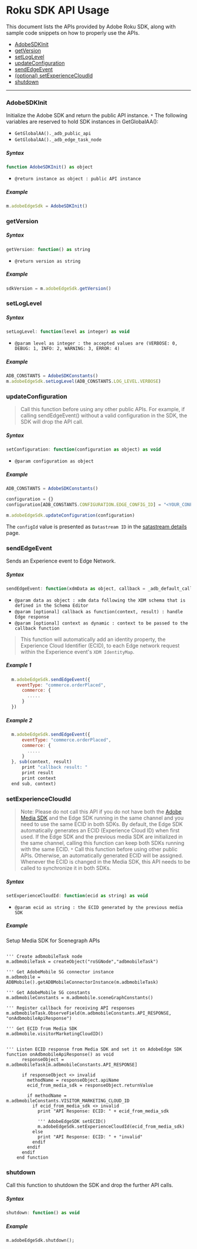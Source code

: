 # Roku SDK API Usage

This document lists the APIs provided by Adobe Roku SDK, along with sample code snippets on how to properly use the APIs.

- [AdobeSDKInit](#AdobeSDKInit)
- [getVersion](#getVersion)
- [setLogLevel](#setLogLevel)
- [updateConfiguration](#updateConfiguration)
- [sendEdgeEvent](#sendEdgeEvent)
- [(optional) setExperienceCloudId](#setExperienceCloudId)
- [shutdown](#shutdown)

---

### AdobeSDKInit

Initialize the Adobe SDK and return the public API instance. `*` The following variables are reserved to hold SDK instances in GetGlobalAA():

- `GetGlobalAA()._adb_public_api`
- `GetGlobalAA()._adb_edge_task_node`

##### Syntax

```javascript
function AdobeSDKInit() as object
```

- `@return instance as object : public API instance`

##### Example

```javascript
m.adobeEdgeSdk = AdobeSDKInit()
```

### getVersion

##### Syntax

```javascript
getVersion: function() as string
```

- `@return version as string`

##### Example

```javascript
sdkVersion = m.adobeEdgeSdk.getVersion()
```

### setLogLevel

##### Syntax

```javascript
setLogLevel: function(level as integer) as void
```

- `@param level as integer : the accepted values are (VERBOSE: 0, DEBUG: 1, INFO: 2, WARNING: 3, ERROR: 4)`

##### Example

```javascript
ADB_CONSTANTS = AdobeSDKConstants()
m.adobeEdgeSdk.setLogLevel(ADB_CONSTANTS.LOG_LEVEL.VERBOSE)
```

### updateConfiguration

> Call this function before using any other public APIs. For example, if calling sendEdgeEvent() without a valid configuration in the SDK, the SDK will drop the API call.

##### Syntax

```javascript
setConfiguration: function(configuration as object) as void
```

- `@param configuration as object`

##### Example

```javascript
ADB_CONSTANTS = AdobeSDKConstants()

configuration = {}
configuration[ADB_CONSTANTS.CONFIGURATION.EDGE_CONFIG_ID] = "<YOUR_CONFIG_ID>"

m.adobeEdgeSdk.updateConfiguration(configuration)
```

The `configId` value is presented as `Datastream ID` in the [satastream details](https://experienceleague.adobe.com/docs/experience-platform/edge/datastreams/configure.html?lang=en#view-details) page.

### sendEdgeEvent

Sends an Experience event to Edge Network.

##### Syntax

```javascript
sendEdgeEvent: function(xdmData as object, callback = _adb_default_callback as function, context = invalid as dynamic) as void
```

- `@param data as object : xdm data following the XDM schema that is defined in the Schema Editor`
- `@param [optional] callback as function(context, result) : handle Edge response`
- `@param [optional] context as dynamic : context to be passed to the callback function`

> This function will automatically add an identity property, the Experience Cloud Identifier (ECID), to each Edge network request within the Experience event's `XDM IdentityMap`.

##### Example 1

```javascript
  m.adobeEdgeSdk.sendEdgeEvent({
    eventType: "commerce.orderPlaced",
      commerce: {
        .....
      }
  })
```

##### Example 2

```javascript
  m.adobeEdgeSdk.sendEdgeEvent({
      eventType: "commerce.orderPlaced",
      commerce: {
        .....
      }
  }, sub(context, result)
      print "callback result: "
      print result
      print context
  end sub, context)
```

### setExperienceCloudId

> Note: Please do not call this API if you do not have both the [Adobe Media SDK](https://experienceleague.adobe.com/docs/media-analytics/using/media-use-cases/sdk-track-scenegraph.html?lang=en#global-methods-for-mediaheartbeat) and the Edge SDK running in the same channel and you need to use the same ECID in both SDKs. By default, the Edge SDK automatically generates an ECID (Experience Cloud ID) when first used. If the Edge SDK and the previous media SDK are initialized in the same channel, calling this function can keep both SDKs running with the same ECID. `*` Call this function before using other public APIs. Otherwise, an automatically generated ECID will be assigned. Whenever the ECID is changed in the Media SDK, this API needs to be called to synchronize it in both SDKs.

##### Syntax

```javascript
setExperienceCloudId: function(ecid as string) as void
```

- `@param ecid as string : the ECID generated by the previous media SDK`

##### Example

Setup Media SDK for Scenegraph APIs
```brightscript

''' Create adbmobileTask node
m.adbmobileTask = createObject("roSGNode","adbmobileTask")

''' Get AdobeMobile SG connector instance
m.adbmobile = ADBMobile().getADBMobileConnectorInstance(m.adbmobileTask)

''' Get AdobeMobile SG constants
m.adbmobileConstants = m.adbmobile.sceneGraphConstants()

''' Register callback for receiving API responses
m.adbmobileTask.ObserveField(m.adbmobileConstants.API_RESPONSE, "onAdbmobileApiResponse")
```


```brightscript
''' Get ECID from Media SDK
m.adbmobile.visitorMarketingCloudID()


''' Listen ECID response from Media SDK and set it on AdobeEdge SDK
function onAdbmobileApiResponse() as void
      responseObject = m.adbmobileTask[m.adbmobileConstants.API_RESPONSE]

      if responseObject <> invalid
        methodName = responseObject.apiName
        ecid_from_media_sdk = responseObject.returnValue

        if methodName = m.adbmobileConstants.VISITOR_MARKETING_CLOUD_ID
          if ecid_from_media_sdk <> invalid
            print "API Response: ECID: " + ecid_from_media_sdk

            ''' AdobeEdgeSDK setECID()
            m.adobeEdgeSdk.setExperienceCloudId(ecid_from_media_sdk)
          else
            print "API Response: ECID: " + "invalid"
          endif
        endif
      endif
    end function
```

### shutdown

Call this function to shutdown the SDK and drop the further API calls.

##### Syntax

```javascript
shutdown: function() as void
```

##### Example

```brightscript
m.adobeEdgeSdk.shutdown();
```
